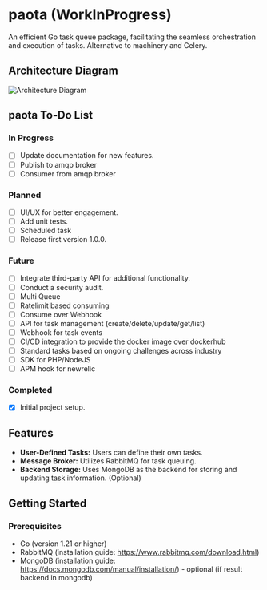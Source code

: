 # paota (WorkInProgress)
An efficient Go task queue package, facilitating the seamless orchestration and execution of tasks. Alternative to machinery and Celery.

## Architecture Diagram

![Architecture Diagram](https://github.com/surendratiwari3/paota/blob/main/docs/images/paota_top_down.png)

## paota To-Do List

### In Progress
- [ ] Update documentation for new features.
- [ ] Publish to amqp broker
- [ ] Consumer from amqp broker

### Planned
- [ ] UI/UX for better engagement.
- [ ] Add unit tests.
- [ ] Scheduled task
- [ ] Release first version 1.0.0.

### Future
- [ ] Integrate third-party API for additional functionality.
- [ ] Conduct a security audit.
- [ ] Multi Queue
- [ ] Ratelimit based consuming
- [ ] Consume over Webhook
- [ ] API for task management (create/delete/update/get/list)
- [ ] Webhook for task events
- [ ] CI/CD integration to provide the docker image over dockerhub
- [ ] Standard tasks based on ongoing challenges across industry
- [ ] SDK for PHP/NodeJS
- [ ] APM hook for newrelic

### Completed
- [x] Initial project setup.

## Features

- **User-Defined Tasks:** Users can define their own tasks.
- **Message Broker:** Utilizes RabbitMQ for task queuing.
- **Backend Storage:** Uses MongoDB as the backend for storing and updating task information. (Optional)

## Getting Started

### Prerequisites

- Go (version 1.21 or higher)
- RabbitMQ (installation guide: https://www.rabbitmq.com/download.html)
- MongoDB (installation guide: https://docs.mongodb.com/manual/installation/) - optional (if result backend in mongodb)

